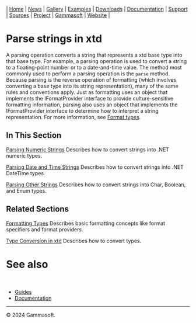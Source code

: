 | [Home](home.md) | [News](news.md) | [Gallery](gallery.md) | [Examples](examples.md) | [Downloads](downloads.md) | [Documentation](documentation.md) | [Support](support.md) | [Sources](https://github.com/gammasoft71/xtd) | [Project](https://sourceforge.net/projects/xtdpro/) | [Gammasoft](gammasoft.md) | [Website](https://gammasoft71.github.io/xtd) |

# Parse strings in xtd

A parsing operation converts a string that represents a xtd base type into that base type. 
For example, a parsing operation is used to convert a string to a floating-point number or to a date-and-time value.
The method most commonly used to perform a parsing operation is the `parse` method. 
Because parsing is the reverse operation of formatting (which involves converting a base type into its string representation), many of the same rules and conventions apply. 
Just as formatting uses an object that implements the IFormatProvider interface to provide culture-sensitive formatting information, parsing also uses an object that implements the IFormatProvider interface to determine how to interpret a string representation. 
For more information, see [Format types](format_overview.md).

## In This Section

[Parsing Numeric Strings](parse_numeric_strings.md) Describes how to convert strings into .NET numeric types.

[Parsing Date and Time Strings](parse_date_and_time_strings.md) Describes how to convert strings into .NET DateTime types.

[Parsing Other Strings](parse_other_type_strings.md) Describes how to convert strings into Char, Boolean, and Enum types.

## Related Sections

[Formatting Types](format_overview.md) Describes basic formatting concepts like format specifiers and format providers.

[Type Conversion in xtd](type_conversion_overview_overview.md) Describes how to convert types.

# See also
​
* [Guides](guides.md)
* [Documentation](documentation.md)

______________________________________________________________________________________________

© 2024 Gammasoft.
